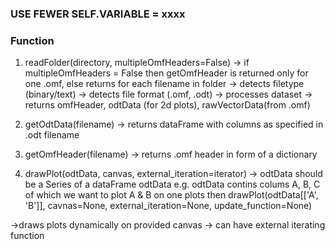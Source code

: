 ### USE FEWER SELF.VARIABLE  = xxxx


### Function
1. readFolder(directory, multipleOmfHeaders=False)
  -> if multipleOmfHeaders = False then getOmfHeader is returned only for
    one .omf, else returns for each filename in folder
  -> detects filetype (binary/text)
  -> detects file format (.omf, .odt)
  -> processes dataset
  -> returns omfHeader, odtData (for 2d plots), rawVectorData(from .omf)

2. getOdtData(filename)
   -> returns dataFrame with columns as specified in .odt filename
3. getOmfHeader(filename)
  -> returns .omf header in form of a dictionary

2. drawPlot(odtData, canvas, external_iteration=iterator)
  -> odtData should be a Series of a dataFrame odtData e.g.
      odtData contins colums A, B, C of which we want to plot A & B on one plots
      then
      drawPlot(odtData[['A', 'B']], cavnas=None, external_iteration=None,
      update_function=None)

  ->draws plots dynamically on provided canvas
  -> can have external iterating function
